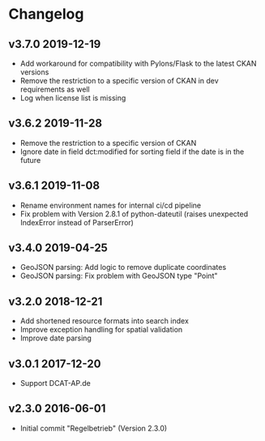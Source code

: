 # Changelog

## v3.7.0 2019-12-19

* Add workaround for compatibility with Pylons/Flask to the latest CKAN versions
* Remove the restriction to a specific version of CKAN in dev requirements as well
* Log when license list is missing

## v3.6.2 2019-11-28

* Remove the restriction to a specific version of CKAN
* Ignore date in field dct:modified for sorting field if the date is in the future

## v3.6.1 2019-11-08

* Rename environment names for internal ci/cd pipeline
* Fix problem with Version 2.8.1 of python-dateutil (raises unexpected IndexError instead of ParserError)

## v3.4.0 2019-04-25

* GeoJSON parsing: Add logic to remove duplicate coordinates
* GeoJSON parsing: Fix problem with GeoJSON type "Point"

## v3.2.0 2018-12-21

* Add shortened resource formats into search index
* Improve exception handling for spatial validation
* Improve date parsing

## v3.0.1 2017-12-20

* Support DCAT-AP.de

## v2.3.0 2016-06-01

* Initial commit "Regelbetrieb" (Version 2.3.0)
